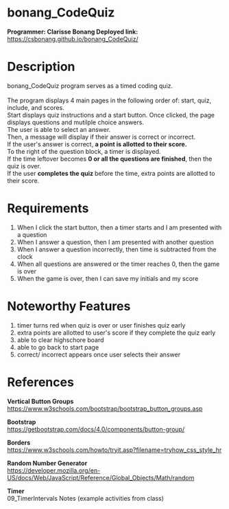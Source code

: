 # bonang_CodeQuiz
<b> Programmer: Clarisse Bonang </b>
<b> Deployed link: </b> <br>https://csbonang.github.io/bonang_CodeQuiz/

# Description 
bonang_CodeQuiz program serves as a timed coding quiz. <br>
<br>The program displays 4 main pages in the following order of: start, quiz, include, and scores. 
<br>Start displays quiz instructions and a start button. Once clicked, the page displays questions 
and mutilple choice answers. 
<br>The user is able to select an answer. 
<br>Then, a message will display if their answer is correct or incorrect. 
<br>If the user's answer is correct, <b>a point is allotted to their score.</b> 
<br>To the right of the question block, a timer is displayed. 
<br>If the time leftover becomes <b> 0 or all the questions are finished</b>, then the quiz is over. <br>If the user <b>completes the quiz </b> before the time, extra points are allotted to their score. 

# Requirements 
1. When I click the start button, then a timer starts and I am presented with a question
2. When I answer a question, then I am presented with another question
3. When I answer a question incorrectly, then time is subtracted from the clock
4. When all questions are answered or the timer reaches 0, then the game is over
5. When the game is over, then I can save my initials and my score


# Noteworthy Features 
1. timer turns red when quiz is over or user finishes quiz early 
2. extra points are allotted to user's score if they complete the quiz early 
3. able to clear highschore board 
4. able to go back to start page 
5. correct/ incorrect appears once user selects their answer 


# References 
<b> Vertical Button Groups </b> <br> 
https://www.w3schools.com/bootstrap/bootstrap_button_groups.asp

<b> Bootstrap </b> <br> 
https://getbootstrap.com/docs/4.0/components/button-group/

<b> Borders </b> <br>
https://www.w3schools.com/howto/tryit.asp?filename=tryhow_css_style_hr

<b> Random Number Generator </b> <br>
https://developer.mozilla.org/en-US/docs/Web/JavaScript/Reference/Global_Objects/Math/random

<b> Timer </b> <br>
09_TimerIntervals Notes (example activities from class)